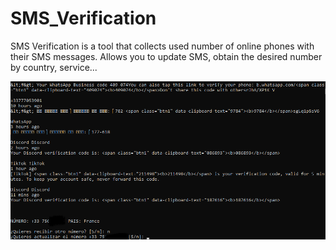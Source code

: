 # SMS_Verification
SMS Verification is a tool that collects used number of online phones with their SMS messages. Allows you to update SMS, obtain the desired number by country, service...

<div align="center">
<img src="https://raw.githubusercontent.com/Sonklol/SMS_Verification/main/cap.png"/>
</div>
